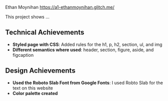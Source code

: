
Ethan Moynihan
https://a1-ethanmoynihan.glitch.me/

This project shows ...

## Technical Achievements
- **Styled page with CSS**: Added rules for the h1, p, h2, section, ul, and img
- **Different semantics where used**: header, section, figure, aside, and figcaption

## Design Achievements
- **Used the Roboto Slab Font from Google Fonts**: I used Robto Slab for the text on this website
- **Color palette created**


